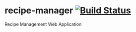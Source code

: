 recipe-manager [![Build Status](https://drone.io/github.com/skhale/recipe-manager/status.png)](https://drone.io/github.com/skhale/recipe-manager/latest)
==============

Recipe Management Web Application
